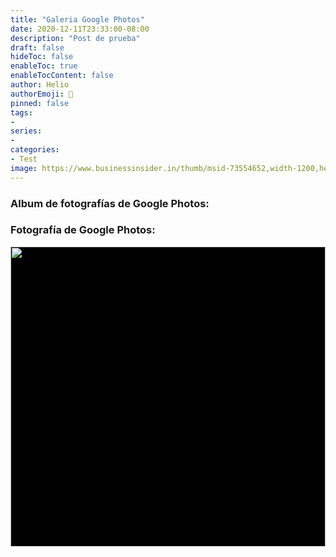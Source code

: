 ```yaml
---
title: "Galeria Google Photos"
date: 2020-12-11T23:33:00-08:00
description: "Post de prueba"
draft: false
hideToc: false
enableToc: true
enableTocContent: false
author: Helio
authorEmoji: 🐉
pinned: false
tags:
- 
series:
-
categories:
- Test
image: https://www.businessinsider.in/thumb/msid-73554652,width-1200,height-900/Google-Photos.jpg
---
```



### Album de fotografías de Google Photos:

<script src="https://cdn.jsdelivr.net/npm/publicalbum@latest/embed-ui.min.js" async></script>
<div class="pa-gallery-player-widget" style="width:100%; height:480px; display:none;"
  data-link="https://photos.app.goo.gl/82UwYc5t4M4wnvnD6"
  data-title="Castelldefels 01"
  data-description="8 new photos added to shared album">
  <object data="https://lh3.googleusercontent.com/X0XKuvQ0RhArAbnBg70BeyYGYZ92Ns-0rxXWuTlnA2KmBAV-4GG18ndKxAqMxcgFVcJCF0iujOtPCXz_ZBQ9NzY3IzTFL5PnmMTfHDF216L_2GBCGb6bCsgfhhlNkM7Rfzg4Ar6O=w1920-h1080"></object>
  <object data="https://lh3.googleusercontent.com/ctqQVFjpo1W5YXz_CZMTcABEBIx9BxBl_3QdSTaBJDKlLIX5QAIjeH3CfS-dbGjdbqutPEOzTJAOrHi1lbBSTFh_whuHfwFCb58DCxVnDmltJDu0NvvC4XAKGq2BBJaxnaulq6s5=w1920-h1080"></object>
  <object data="https://lh3.googleusercontent.com/eKqxYDzVjnuUoAGbPWOm-xsWYu83FrdmxsKhOrK_0aKQaXJhfik0_axYlAS_h5ehgq-MYYwBemKCPdMBlIdtgbXXLMzWYwfRjX6Zp13UPZxnWLPQjHWf3msJFdeLxsQ1sXQ8RARb=w1920-h1080"></object>
  <object data="https://lh3.googleusercontent.com/He4ZKJWPJ1YQ8N-gN36elZU2EeuQ04zlyuS467eH3OWj_OxMuMx0EQ9pBOuYuYaGe5taoXkbgieHve8EESabQ8tGl4YhI2rrzZD8jIJbxFz1Sv-oRlbCSpd6EVcEiGK-VrcX5VmA=w1920-h1080"></object>
  <object data="https://lh3.googleusercontent.com/CqE0yaOWn77uRpc6bR4q5G-6DxakPAliAk_7ToqoqyYi4G7o76pkmbLCS4-7qeXbTRA7pSyessoHDaIiBserWpStYcswwc2eX7nMANfIXDeZYGQzEqzazEigK9KH8kMX2LWhdgkV=w1920-h1080"></object>
  <object data="https://lh3.googleusercontent.com/FA8e-PstQcyVUNshvwANaowzAzulh45evJ2fzcPghomRFslH_WsW_mgRTOWee_Z8-YiBfWQPO4rSRxfkXWVAdoaqZax0ffRO32dzUIDr6xpT2JPwTi9fcBSNeveOInHBxA6BKigU=w1920-h1080"></object>
  <object data="https://lh3.googleusercontent.com/lUD2TQoBWYWM2mjN9j0zX1vKPK_a0eYYWRGjFCyDK0M2DpyFR13-gUyiTaP89YoCEW_xZ8pTAUjpfXp1pmMNLBaW3grk1TM0X1M5-PRyS3JwoPvBhGja6htzbKejgXpnRe4aV8Ks=w1920-h1080"></object>
  <object data="https://lh3.googleusercontent.com/TMlfZ6GDc6do9t1O66WVQvQQ0qvtyboF5H5OCaHEmVbedT8qrOg5JBvMX5NB5tHAoFidOjBgBQl86wXj4OYO0T3HRA9U13-uvIOpqhdg8dbDdEGxeDLAG3twHQ7L0yNr8n9IN-VQ=w1920-h1080"></object>
</div>

### Fotografía de Google Photos:

<div style="width:100%;height:480px;background-color:black;text-align:center;">
  <a href="https://lh3.googleusercontent.com/KdJx-FSM-F84dh0cGyHM7NA8D_yqKvwbAR31sSZDpJyiRdktKECiobIXoh5-btb0UdBz46xFUfzpCUfsEzaWjL_itIHeBgZrLAPCNUcesGp0Ril4bnAMv0bispbs4UtgyCgKgJEx=w1920-h1080" target="_blank">
    <img style="height:100%;border:0;" src="https://lh3.googleusercontent.com/KdJx-FSM-F84dh0cGyHM7NA8D_yqKvwbAR31sSZDpJyiRdktKECiobIXoh5-btb0UdBz46xFUfzpCUfsEzaWjL_itIHeBgZrLAPCNUcesGp0Ril4bnAMv0bispbs4UtgyCgKgJEx=h480" />
  </a>
</div>

